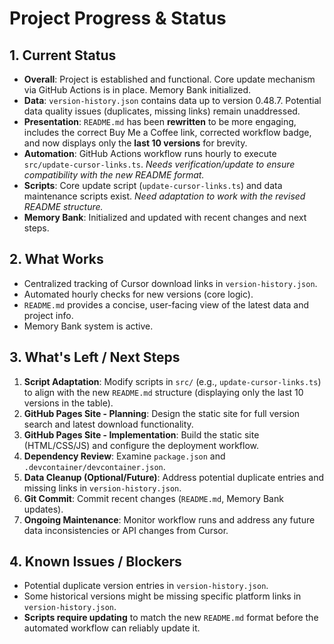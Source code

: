 <!-- Version: 1.2 | Last Updated: 2025-06-04 -->

# Project Progress & Status

## 1. Current Status

- **Overall**: Project is established and functional. Core update mechanism via GitHub Actions is in place. Memory Bank initialized.
- **Data**: `version-history.json` contains data up to version 0.48.7. Potential data quality issues (duplicates, missing links) remain unaddressed.
- **Presentation**: `README.md` has been **rewritten** to be more engaging, includes the correct Buy Me a Coffee link, corrected workflow badge, and now displays only the **last 10 versions** for brevity.
- **Automation**: GitHub Actions workflow runs hourly to execute `src/update-cursor-links.ts`. *Needs verification/update to ensure compatibility with the new README format.*
- **Scripts**: Core update script (`update-cursor-links.ts`) and data maintenance scripts exist. *Need adaptation to work with the revised README structure.*
- **Memory Bank**: Initialized and updated with recent changes and next steps.

## 2. What Works

- Centralized tracking of Cursor download links in `version-history.json`.
- Automated hourly checks for new versions (core logic).
- `README.md` provides a concise, user-facing view of the latest data and project info.
- Memory Bank system is active.

## 3. What's Left / Next Steps

1.  **Script Adaptation**: Modify scripts in `src/` (e.g., `update-cursor-links.ts`) to align with the new `README.md` structure (displaying only the last 10 versions in the table).
2.  **GitHub Pages Site - Planning**: Design the static site for full version search and latest download functionality.
3.  **GitHub Pages Site - Implementation**: Build the static site (HTML/CSS/JS) and configure the deployment workflow.
4.  **Dependency Review**: Examine `package.json` and `.devcontainer/devcontainer.json`.
5.  **Data Cleanup (Optional/Future)**: Address potential duplicate entries and missing links in `version-history.json`.
6.  **Git Commit**: Commit recent changes (`README.md`, Memory Bank updates).
7.  **Ongoing Maintenance**: Monitor workflow runs and address any future data inconsistencies or API changes from Cursor.

## 4. Known Issues / Blockers

- Potential duplicate version entries in `version-history.json`.
- Some historical versions might be missing specific platform links in `version-history.json`.
- **Scripts require updating** to match the new `README.md` format before the automated workflow can reliably update it.